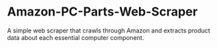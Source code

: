 # Amazon-PC-Parts-Web-Scraper
A simple web scraper that crawls through Amazon and extracts product data about each essential computer component.
